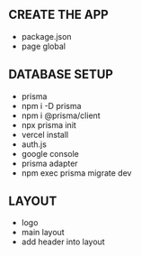 ## CREATE THE APP
- package.json
- page global

## DATABASE SETUP
- prisma
- npm i -D prisma
- npm i @prisma/client
- npx prisma init
- vercel install
- auth.js
- google console
- prisma adapter
- npm exec prisma migrate dev


## LAYOUT
- logo
- main layout
- add header into layout
